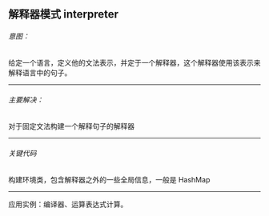 ## 解释器模式 interpreter
###### 意图：

给定一个语言，定义他的文法表示，并定于一个解释器，这个解释器使用该表示来解释语言中的句子。

---  
###### 主要解决：

对于固定文法构建一个解释句子的解释器

---
###### 关键代码

构建环境类，包含解释器之外的一些全局信息，一般是 HashMap

---
应用实例：编译器、运算表达式计算。
